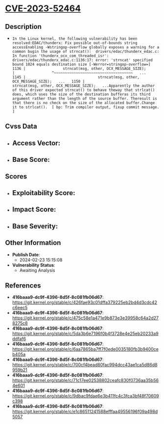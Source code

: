 
# [CVE-2023-52464](https://cve.mitre.org/cgi-bin/cvename.cgi?name=CVE-2023-52464)

## Description

- `In the Linux kernel, the following vulnerability has been resolved:EDAC/thunderx: Fix possible out-of-bounds string accessEnabling -Wstringop-overflow globally exposes a warning for a common bugin the usage of strncat():  drivers/edac/thunderx_edac.c: In function 'thunderx_ocx_com_threaded_isr':  drivers/edac/thunderx_edac.c:1136:17: error: 'strncat' specified bound 1024 equals destination size [-Werror=stringop-overflow=]   1136 |                 strncat(msg, other, OCX_MESSAGE_SIZE);        |                 ^~~~~~~~~~~~~~~~~~~~~~~~~~~~~~~~~~~~~   ...   1145 |                                 strncat(msg, other, OCX_MESSAGE_SIZE);   ...   1150 |                                 strncat(msg, other, OCX_MESSAGE_SIZE);   ...Apparently the author of this driver expected strncat() to behave theway that strlcat() does, which uses the size of the destination bufferas its third argument rather than the length of the source buffer. Theresult is that there is no check on the size of the allocated buffer.Change it to strlcat().  [ bp: Trim compiler output, fixup commit message. ]`

## Cvss Data

- **Access Vector**:
  - 
- **Base Score**:
  - 

## Scores

- **Exploitability Score**:
  - 
- **Impact Score**:
  - 
- **Base Severity**:
  - 

## Other Information

- **Publish Date**:
  - 2024-02-23 15:15:08
- **Vulnerability Status**:
  - Awaiting Analysis

## References

- **416baaa9-dc9f-4396-8d5f-8c081fb06d67**: https://git.kernel.org/stable/c/426fae93c01dffa379225eb2bd4d3cdc42c6eec5
- **416baaa9-dc9f-4396-8d5f-8c081fb06d67**: https://git.kernel.org/stable/c/475c58e1a471e9b873e3e39958c64a2d278275c8
- **416baaa9-dc9f-4396-8d5f-8c081fb06d67**: https://git.kernel.org/stable/c/5da3b6e7196f0b4f3728e4e25eb20233a9ddfaf6
- **416baaa9-dc9f-4396-8d5f-8c081fb06d67**: https://git.kernel.org/stable/c/6aa7865ba7ff7f0ede0035180fb3b9400ceb405a
- **416baaa9-dc9f-4396-8d5f-8c081fb06d67**: https://git.kernel.org/stable/c/700cf4bead80fac994dcc43ae1ca5d86d8959b21
- **416baaa9-dc9f-4396-8d5f-8c081fb06d67**: https://git.kernel.org/stable/c/71c17ee02538802ceafc830f0736aa35b564e601
- **416baaa9-dc9f-4396-8d5f-8c081fb06d67**: https://git.kernel.org/stable/c/9dbac9fdae6e3b411fc4c3fca3bf48f70609c398
- **416baaa9-dc9f-4396-8d5f-8c081fb06d67**: https://git.kernel.org/stable/c/e1c86511241588efffaa49556196f09a498d5057
